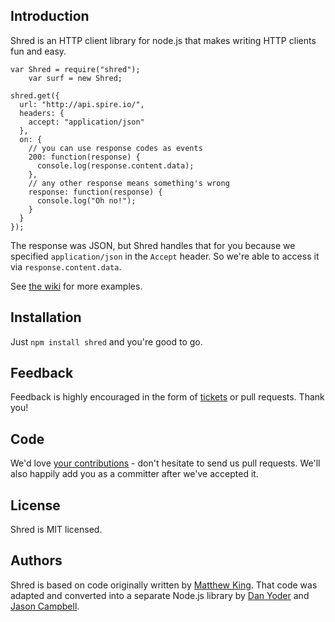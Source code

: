 ## Introduction

Shred is an HTTP client library for node.js that makes writing HTTP clients fun and easy.

    var Shred = require("shred");
		var surf = new Shred;
  
    shred.get({
      url: "http://api.spire.io/",
      headers: {
        accept: "application/json"
      },
      on: {
        // you can use response codes as events
        200: function(response) {
          console.log(response.content.data);
        },
        // any other response means something's wrong
        response: function(response) {
          console.log("Oh no!");
        }
      }
    });

The response was JSON, but Shred handles that for you because we specified `application/json` in the `Accept` header. So we're able to access it via `response.content.data`.

See [the wiki](https://github.com/spire-io/shred/wiki) for more examples.

## Installation

Just `npm install shred` and you're good to go.

## Feedback

Feedback is highly encouraged in the form of [tickets][tickets] or pull requests. Thank you!

## Code

We'd love [your contributions](repo) - don't hesitate to send us pull requests. We'll also happily add you as a committer after we've accepted it.

## License

Shred is MIT licensed.

## Authors

Shred is based on code originally written by [Matthew King][king]. That code was adapted and converted into a separate Node.js library by [Dan Yoder][yoder] and [Jason Campbell][campbell].

[code]: https://github.com/spire-io/shred
[tickets]: https://github.com/spire-io/shred/issues
[license]: https://github.com/spire-io/shred/blob/master/LICENSE
[yoder]: mailto:dan@spire.io
[king]: mailto:mking@spire.io
[campbell]: mailto:jcampbell@spire.io

